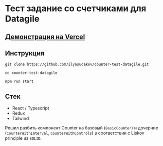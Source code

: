 # Тест задание со счетчиками для Datagile

## [Демонстрация на Vercel](https://counter-test-datagile.vercel.app/)

## Инструкция

```
git clone https://github.com/ilyasudakov/counter-test-datagile.git

cd counter-test-datagile

npm run start
```

## Стек

- React / Typescript
- Redux
- Tailwind

Решил разбить компонент Counter на базовый (`BasicCounter`) и дочерние (`CounterWithInterval`, `CounterWithControls`) в соответствии с Liskov principle из `SOLID`.
